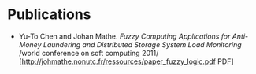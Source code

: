 # Publications

- Yu-To Chen and Johan Mathe. *Fuzzy Computing Applications for Anti-Money Laundering and Distributed Storage System Load Monitoring* /world conference on soft computing 2011/ [http://johmathe.nonutc.fr/ressources/paper_fuzzy_logic.pdf PDF]
